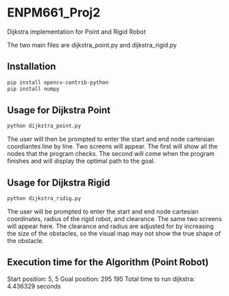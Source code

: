 # ENPM661_Proj2
Dijkstra implementation for Point and Rigid Robot

The two main files are dijkstra_point.py and dijkstra_rigid.py

## Installation
```bash
pip install opencv-contrib-python
pip install numpy
```

## Usage for Dijkstra Point
```python
python dijkstra_point.py
```
The user will then be prompted to enter the start and end node carteisian coordiantes line by line.
Two screens will appear. The first will show all the nodes that the program checks. The second will come when the program finishes and will display the optimal path to the goal.

## Usage for Dijkstra Rigid
```python
python dijkstra_ridig.py
```
The user will be prompted to enter the start and end node cartesian coordinates, radius of the rigid robot, and clearance. The same two screens will appear here. The clearance and radius are adjusted for by increasing the size of the obstacles, so the visual map may not show the true shape of the obstacle.

## Execution time for the Algorithm (Point Robot)
Start position: 5, 5
Goal position: 295 195
Total time to run dijkstra: 4.436329 seconds